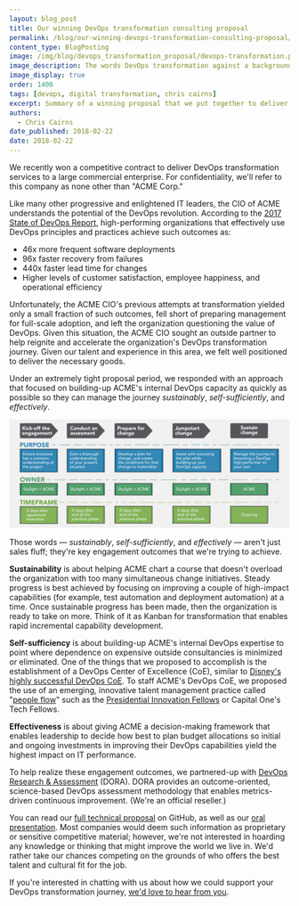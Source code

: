 ```yaml
---
layout: blog_post
title: Our winning DevOps transformation consulting proposal
permalink: /blog/our-winning-devops-transformation-consulting-proposal/
content_type: BlogPosting
image: /img/blog/devops_transformation_proposal/devops-transformation.png
image_description: The words DevOps transformation against a background of arrows symbolizing progress.
image_display: true
order: 1400
tags: [devops, digital transformation, chris cairns]
excerpt: Summary of a winning proposal that we put together to deliver DevOps transformation services to a large commercial enterprise.
authors:
  - Chris Cairns
date_published: 2018-02-22
date: 2018-02-22
---
```


We recently won a competitive contract to deliver DevOps transformation services to a large commercial enterprise. For confidentiality, we'll refer to this company as none other than "ACME Corp."

Like many other progressive and enlightened IT leaders, the CIO of ACME understands the potential of the DevOps revolution. According to the <a href="https://puppet.com/resources/whitepaper/state-of-devops-report">2017 State of DevOps Report</a>, high-performing organizations that effectively use DevOps principles and practices achieve such outcomes as:

* 46x more frequent software deployments
* 96x faster recovery from failures
* 440x faster lead time for changes
* Higher levels of customer satisfaction, employee happiness, and operational efficiency

Unfortunately, the ACME CIO's previous attempts at transformation yielded only a small fraction of such outcomes, fell short of preparing management for full-scale adoption, and left the organization questioning the value of DevOps. Given this situation, the ACME CIO sought an outside partner to help reignite and accelerate the organization's DevOps transformation journey. Given our talent and experience in this area, we felt well positioned to deliver the necessary goods.

Under an extremely tight proposal period, we responded with an approach that focused on building-up ACME's internal DevOps capacity as quickly as possible so they can manage the journey *sustainably*, *self-sufficiently*, and *effectively*.

![Phases of the ACME engagement.](/img/blog/devops_transformation_proposal/acme-engagement-phases.png)

Those words &mdash; *sustainably*, *self-sufficiently*, and *effectively* &mdash; aren't just sales fluff; they're key engagement outcomes that we're trying to achieve.

**Sustainability** is about helping ACME chart a course that doesn't overload the organization with too many simultaneous change initiatives. Steady progress is best achieved by focusing on improving a couple of high-impact capabilities (for example, test automation and deployment automation) at a time. Once sustainable progress has been made, then the organization is ready to take on more. Think of it as Kanban for transformation that enables rapid incremental capability development.

**Self-sufficiency** is about building-up ACME's internal DevOps expertise to point where dependence on expensive outside consultancies is minimized or eliminated. One of the things that we proposed to accomplish is the establishment of a DevOps Center of Excellence (CoE), similar to <a href="https://thenewstack.io/magic-behind-disney-devops-experience/">Disney's highly successful DevOps CoE</a>. To staff ACME's DevOps CoE, we proposed the use of an emerging, innovative talent management practice called "<a href="https://blog.codingitforward.com/people-flow-in-action-coding-it-forward-d9e94d1d0ff9">people flow</a>" such as the <a href="https://presidentialinnovationfellows.gov/">Presidential Innovation Fellows</a> or Capital One's Tech Fellows.

**Effectiveness** is about giving ACME a decision-making framework that enables leadership to decide how best to plan budget allocations so initial and ongoing investments in improving their DevOps capabilities yield the highest impact on IT performance.

To help realize these engagement outcomes, we partnered-up with <a href="https://devops-research.com/">DevOps Research & Assessment</a> (DORA). DORA provides an outcome-oriented, science-based DevOps assessment methodology that enables metrics-driven continuous improvement. (We're an official reseller.)

You can read our <a href="https://github.com/skylight-hq/devops-transformation-consulting-proposal/blob/master/Skylight%20-%20ACME%20Corp%20-%20DevOps%20Transformation%20Consulting%20-%20Technical%20Proposal.pdf">full technical proposal</a> on GitHub, as well as our <a href="https://github.com/skylight-hq/devops-transformation-consulting-proposal/blob/master/Skylight%20-%20ACME%20Corp%20-%20DevOps%20Transformation%20Consulting%20-%20Oral%20Presentation%20Slide%20Deck.pdf">oral presentation</a>. Most companies would deem such information as proprietary or sensitive competitive material; however, we're not interested in hoarding any knowledge or thinking that might improve the world we live in. We'd rather take our chances competing on the grounds of who offers the best talent and cultural fit for the job.

If you're interested in chatting with us about how we could support your DevOps transformation journey, [we'd love to hear from you](/hire-us).
